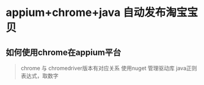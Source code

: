 # appium+chrome+java 自动发布淘宝宝贝

## 如何使用chrome在appium平台
> chrome 与 chromedriver版本有对应关系
使用nuget 管理驱动库
java正则表达式，取数字
